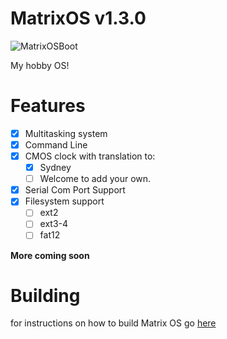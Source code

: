 MatrixOS v1.3.0
========
![MatrixOSBoot](https://raw.githubusercontent.com/teenHack42/MatrixOS/master/docs/MatrixOSBootv1.3.0.png)

My hobby OS!

Features
========

- [x] Multitasking system
- [x] Command Line
- [x] CMOS clock with translation to: 
  - [x] Sydney
  - [ ] Welcome to add your own.
- [x] Serial Com Port Support
- [x] Filesystem support
  - [ ] ext2
  - [ ] ext3-4
  - [ ] fat12

**More coming soon**

Building
========
for instructions on how to build Matrix OS go [here](https://github.com/teenHack42/MatrixOS/wiki/Build)

